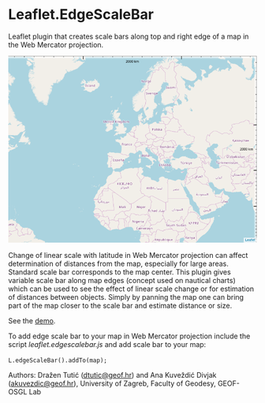 # Leaflet.EdgeScaleBar
Leaflet plugin that creates scale bars along top and right edge of a map in the Web Mercator projection.

![EdgeScaleBar for Leaflet](https://github.com/GEOF-OSGL/Leaflet.EdgeScaleBar/blob/gh-pages/edgescalebar.png)

Change of linear scale with latitude in Web Mercator projection can affect determination of distances from the map, especially for large areas. Standard scale bar corresponds to the map center. This plugin gives variable scale bar along map edges (concept used on nautical charts) which can be used to see the effect of linear scale change or for estimation of distances between objects. Simply by panning the map one can bring part of the map closer to the scale bar and estimate distance or size.

See the [demo](http://geof-osgl.github.io/Leaflet.EdgeScaleBar/).

To add edge scale bar to your map in Web Mercator projection include the script *leaflet.edgescalebar.js* and add scale bar to your map:

`L.edgeScaleBar().addTo(map);`

Authors: Dražen Tutić (dtutic@geof.hr) and Ana Kuveždić Divjak (akuvezdic@geof.hr), University of Zagreb, Faculty of Geodesy, GEOF-OSGL Lab

